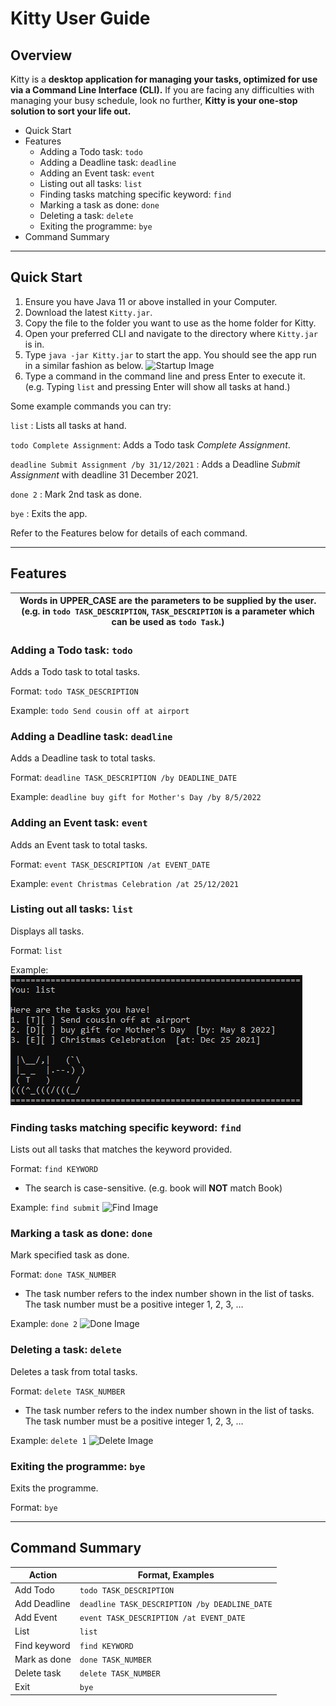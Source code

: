 # Kitty User Guide
## Overview
Kitty is a **desktop application for managing your tasks, optimized for use via a Command Line Interface (CLI).** 
If you are facing any difficulties with managing your busy schedule, look no further, **Kitty is your one-stop solution
to sort your life out.**

* Quick Start
* Features
  * Adding a Todo task: `todo`
  * Adding a Deadline task: `deadline`
  * Adding an Event task: `event`
  * Listing out all tasks: `list`
  * Finding tasks matching specific keyword: `find`
  * Marking a task as done: `done`
  * Deleting a task: `delete`
  * Exiting the programme: `bye`
* Command Summary

------------------------
## Quick Start

1. Ensure you have Java 11 or above installed in your Computer.
2. Download the latest `Kitty.jar`.
3. Copy the file to the folder you want to use as the home folder for Kitty.
4. Open your preferred CLI and navigate to the directory where `Kitty.jar` is in.
5. Type `java -jar Kitty.jar` to start the app. You should see the app run in a similar fashion as below.
   ![Startup Image](C:/Users/ASUS/Desktop/intro.png)
6. Type a command in the command line and press Enter to execute it. (e.g. Typing `list` and pressing Enter will show all tasks at hand.)

Some example commands you can try:

`list` : Lists all tasks at hand.

`todo Complete Assignment`: Adds a Todo task *Complete Assignment*.

`deadline Submit Assignment /by 31/12/2021` : Adds a Deadline *Submit Assignment* with deadline 31 December 2021.

`done 2` : Mark 2nd task as done.

`bye` : Exits the app.

Refer to the Features below for details of each command.

------------------------
## Features

|Words in UPPER_CASE are the parameters to be supplied by the user. (e.g. in `todo TASK_DESCRIPTION`, `TASK_DESCRIPTION` is a parameter which can be used as `todo Task`.)| 
|---------------------------------------------------------------------------------------------------------------------------------------------------|

### Adding a Todo task: `todo`
Adds a Todo task to total tasks.

Format: `todo TASK_DESCRIPTION`

Example: `todo Send cousin off at airport`

### Adding a Deadline task: `deadline`
Adds a Deadline task to total tasks.

Format: `deadline TASK_DESCRIPTION /by DEADLINE_DATE`

Example: `deadline buy gift for Mother's Day /by 8/5/2022
`
### Adding an Event task: `event`
Adds an Event task to total tasks.

Format: `event TASK_DESCRIPTION /at EVENT_DATE`

Example: `event Christmas Celebration /at 25/12/2021`

### Listing out all tasks: `list`
Displays all tasks.

Format: `list`

Example:
![List Image](https://github.com/kengjit/ip/blob/master/data/list.PNG?raw=true)

### Finding tasks matching specific keyword: `find`
Lists out all tasks that matches the keyword provided.

Format: `find KEYWORD`
* The search is case-sensitive. (e.g. book will **NOT** match Book)

Example: `find submit`
![Find Image](C:/Users/ASUS/Desktop/find.png)

### Marking a task as done: `done`
Mark specified task as done.

Format: `done TASK_NUMBER`
* The task number refers to the index number shown in the list of tasks. 
The task number must be a positive integer 1, 2, 3, …

Example: `done 2`
![Done Image](C:/Users/ASUS/Desktop/done.png)

### Deleting a task: `delete`
Deletes a task from total tasks.

Format: `delete TASK_NUMBER`
* The task number refers to the index number shown in the list of tasks.
  The task number must be a positive integer 1, 2, 3, …

Example: `delete 1`
![Delete Image](C:/Users/ASUS/Desktop/delete.png)

### Exiting the programme: `bye`
Exits the programme.

Format: `bye`

------------------------
## Command Summary

|Action|Format, Examples|
|---|---|
|Add Todo|`todo TASK_DESCRIPTION`| 
|Add Deadline|`deadline TASK_DESCRIPTION /by DEADLINE_DATE`|   
|Add Event|`event TASK_DESCRIPTION /at EVENT_DATE`| 
|List|`list`|
|Find keyword|`find KEYWORD`|
|Mark as done|`done TASK_NUMBER`|
|Delete task|`delete TASK_NUMBER`|
|Exit|`bye`|
